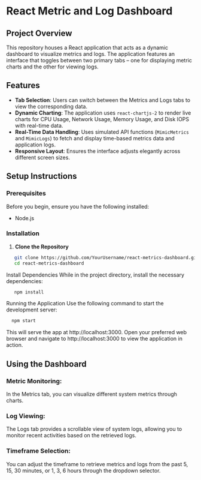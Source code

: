 # React Metric and Log Dashboard

## Project Overview

This repository houses a React application that acts as a dynamic dashboard to visualize metrics and logs. The application features an interface that toggles between two primary tabs – one for displaying metric charts and the other for viewing logs.

## Features

- **Tab Selection**: Users can switch between the Metrics and Logs tabs to view the corresponding data.
- **Dynamic Charting**: The application uses `react-chartjs-2` to render live charts for CPU Usage, Network Usage, Memory Usage, and Disk IOPS with real-time data.
- **Real-Time Data Handling**: Uses simulated API functions (`MimicMetrics` and `MimicLogs`) to fetch and display time-based metrics data and application logs.
- **Responsive Layout**: Ensures the interface adjusts elegantly across different screen sizes.

## Setup Instructions

### Prerequisites

Before you begin, ensure you have the following installed:
- Node.js

### Installation

1. **Clone the Repository**

```sh
   git clone https://github.com/YourUsername/react-metrics-dashboard.git
   cd react-metrics-dashboard
```
Install Dependencies
While in the project directory, install the necessary dependencies:
```sh
   npm install
```
Running the Application
Use the following command to start the development server:
```sh
  npm start
```
This will serve the app at http://localhost:3000.
Open your preferred web browser and navigate to http://localhost:3000 to view the application in action.
## Using the Dashboard
### Metric Monitoring: 
In the Metrics tab, you can visualize different system metrics through charts.
### Log Viewing: 
The Logs tab provides a scrollable view of system logs, allowing you to monitor recent activities based on the retrieved logs.
### Timeframe Selection: 
You can adjust the timeframe to retrieve metrics and logs from the past 5, 15, 30 minutes, or 1, 3, 6 hours through the dropdown selector.
